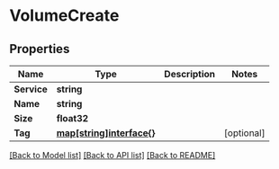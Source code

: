 # VolumeCreate

## Properties

Name | Type | Description | Notes
------------ | ------------- | ------------- | -------------
**Service** | **string** |  | 
**Name** | **string** |  | 
**Size** | **float32** |  | 
**Tag** | [**map[string]interface{}**](.md) |  | [optional] 

[[Back to Model list]](../README.md#documentation-for-models) [[Back to API list]](../README.md#documentation-for-api-endpoints) [[Back to README]](../README.md)


